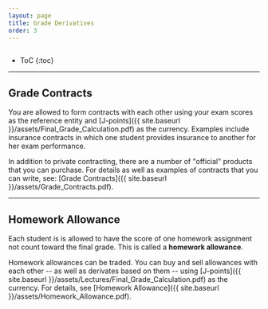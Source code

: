 ```yaml
---
layout: page
title: Grade Derivatives
order: 3
---
```

<p style="height: 1px"></p>

* ToC
{:toc}

---

## Grade Contracts

You are allowed to form contracts with each other using your exam scores as the reference entity and [J-points]({{ site.baseurl }}/assets/Final_Grade_Calculation.pdf) as the currency. Examples include insurance contracts in which one student provides insurance to another for her exam performance.

In addition to private contracting, there are a number of "official" products that you can purchase. For details as well as examples of contracts that you can write, see: [Grade Contracts]({{ site.baseurl }}/assets/Grade_Contracts.pdf).

---

## Homework Allowance

Each student is is allowed to have the score of one homework assignment not count toward the final grade. This is called a **homework allowance**.

Homework allowances can be traded. You can buy and sell allowances with each other -- as well as derivates based on them -- using [J-points]({{ site.baseurl }}/assets/Lectures/Final_Grade_Calculation.pdf) as the currency. For details, see [Homework Allowance]({{ site.baseurl }}/assets/Homework_Allowance.pdf).
